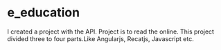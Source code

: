 # e_education
I created a project with the API. Project is to read the online. This project divided three to four parts.Like Angularjs, Recatjs, Javascript etc.
